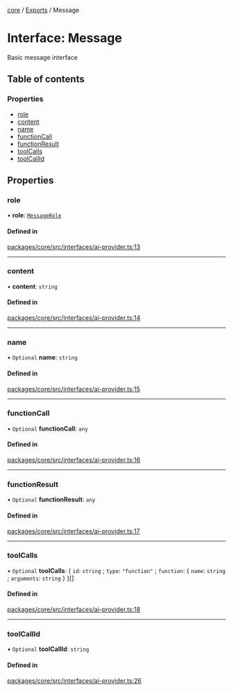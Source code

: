 <!-- 
 ⚠️  AUTO-GENERATED FILE - DO NOT EDIT MANUALLY
 This file is automatically generated by scripts/docs-generator.js
 To make changes, edit the source TypeScript files or update the generator script
-->

[core](../../) / [Exports](../modules) / Message

# Interface: Message

Basic message interface

## Table of contents

### Properties

- [role](Message#role)
- [content](Message#content)
- [name](Message#name)
- [functionCall](Message#functioncall)
- [functionResult](Message#functionresult)
- [toolCalls](Message#toolcalls)
- [toolCallId](Message#toolcallid)

## Properties

### role

• **role**: [`MessageRole`](../modules#messagerole)

#### Defined in

[packages/core/src/interfaces/ai-provider.ts:13](https://github.com/woojubb/robota/blob/30652967d461653c455a3b4a7c021f51b3c17391/packages/core/src/interfaces/ai-provider.ts#L13)

___

### content

• **content**: `string`

#### Defined in

[packages/core/src/interfaces/ai-provider.ts:14](https://github.com/woojubb/robota/blob/30652967d461653c455a3b4a7c021f51b3c17391/packages/core/src/interfaces/ai-provider.ts#L14)

___

### name

• `Optional` **name**: `string`

#### Defined in

[packages/core/src/interfaces/ai-provider.ts:15](https://github.com/woojubb/robota/blob/30652967d461653c455a3b4a7c021f51b3c17391/packages/core/src/interfaces/ai-provider.ts#L15)

___

### functionCall

• `Optional` **functionCall**: `any`

#### Defined in

[packages/core/src/interfaces/ai-provider.ts:16](https://github.com/woojubb/robota/blob/30652967d461653c455a3b4a7c021f51b3c17391/packages/core/src/interfaces/ai-provider.ts#L16)

___

### functionResult

• `Optional` **functionResult**: `any`

#### Defined in

[packages/core/src/interfaces/ai-provider.ts:17](https://github.com/woojubb/robota/blob/30652967d461653c455a3b4a7c021f51b3c17391/packages/core/src/interfaces/ai-provider.ts#L17)

___

### toolCalls

• `Optional` **toolCalls**: \{ `id`: `string` ; `type`: ``"function"`` ; `function`: \{ `name`: `string` ; `arguments`: `string`  }  }[]

#### Defined in

[packages/core/src/interfaces/ai-provider.ts:18](https://github.com/woojubb/robota/blob/30652967d461653c455a3b4a7c021f51b3c17391/packages/core/src/interfaces/ai-provider.ts#L18)

___

### toolCallId

• `Optional` **toolCallId**: `string`

#### Defined in

[packages/core/src/interfaces/ai-provider.ts:26](https://github.com/woojubb/robota/blob/30652967d461653c455a3b4a7c021f51b3c17391/packages/core/src/interfaces/ai-provider.ts#L26)
